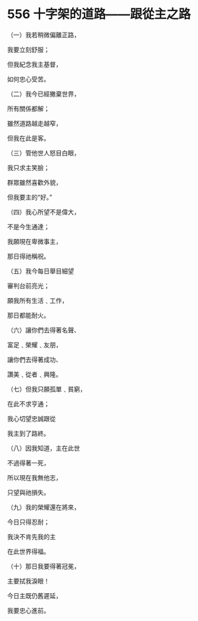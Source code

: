 # 556 十字架的道路——跟從主之路

（一）我若稍微偏離正路，

我要立刻舒服；

但我紀念我主基督，

如何忠心受苦。

（二）我今已經撇棄世界，

所有關係都解；

雖然道路越走越窄，

但我在此是客。

（三）管他世人怒目白眼，

我只求主笑臉；

群眾雖然喜歡外貌，

但我要主的“好。”

（四）我心所望不是偉大，

不是今生通達；

我願現在卑微事主，

那日得祂稱祝。

（五）我今每日舉目細望

審判台前亮光；

願我所有生活﹑工作，

那日都能耐火。

（六）讓你們去得著名聲、

富足﹑榮耀﹑友朋，

讓你們去得著成功、

讚美﹑從者﹑興隆。

（七）但我只願孤單﹑貧窮，

在此不求亨通；

我心切望忠誠跟從

我主到了路終。

（八）因我知道，主在此世

不過得著一死，

所以現在我無他志，

只望與祂損失。

（九）我的榮耀還在將來，

今日只得忍耐；

我決不肯先我的主

在此世界得福。

（十）那日我要得著冠冕，

主要拭我淚眼！

今日主既仍舊遲延，

我要忠心進前。

